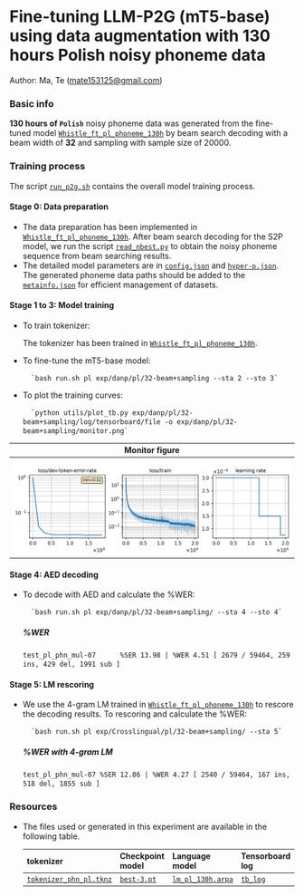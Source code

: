 # Fine-tuning LLM-P2G (mT5-base) using data augmentation with 130 hours Polish noisy phoneme data
Author: Ma, Te (mate153125@gmail.com)
### Basic info

__130 hours of `Polish`__ noisy phoneme data was generated from the fine-tuned model [`Whistle_ft_pl_phoneme_130h`](../../../Crosslingual/pl/Whistle_ft_phoneme_130h/readme.md) by beam search decoding with a beam width of __32__ and sampling with sample size of 20000. 


### Training process

The script [`run_p2g.sh`](../../../../run_p2g.sh) contains the overall model training process.

#### Stage 0: Data preparation
* The data preparation has been implemented in [`Whistle_ft_pl_phoneme_130h`](../../../Crosslingual/pl/Whistle_ft_phoneme_130h/readme.md). After beam search decoding for the S2P model, we run the script [`read_nbest.py`](../../../../local/read_nbest.py) to obtain the noisy phoneme sequence from beam searching results.
* The detailed model parameters are in [`config.json`](config.json) and [`hyper-p.json`](hyper-p.json). The generated phoneme data paths should be added to the [`metainfo.json`](../../../data/metainfo.json) for efficient management of datasets.

#### Stage 1 to 3: Model training



* To train tokenizer:

    The tokenizer has been trained in [`Whistle_ft_pl_phoneme_130h`](../../../Crosslingual/pl/Whistle_ft_phoneme_130h/readme.md).

* To fine-tune the mT5-base model:

        `bash run.sh pl exp/danp/pl/32-beam+sampling --sta 2 --sto 3`
* To plot the training curves:

        `python utils/plot_tb.py exp/danp/pl/32-beam+sampling/log/tensorboard/file -o exp/danp/pl/32-beam+sampling/monitor.png`

|     Monitor figure    |
|:-----------------------:|
|![tb-plot](./monitor.png)|

#### Stage 4: AED decoding
* To decode with AED and calculate the %WER:

        `bash run.sh pl exp/danp/pl/32-beam+sampling/ --sta 4 --sto 4`

    ##### %WER
    ```
    test_pl_phn_mul-07      %SER 13.98 | %WER 4.51 [ 2679 / 59464, 259 ins, 429 del, 1991 sub ]
    ```

#### Stage 5: LM rescoring

* We use the 4-gram LM trained in [`Whistle_ft_pl_phoneme_130h`](../../../Crosslingual/pl/Whistle_ft_phoneme_130h/readme.md) to rescore the decoding results.
To rescoring and calculate the %WER:

        `bash run.sh pl exp/Crosslingual/pl/32-beam+sampling/ --sta 5`

    ##### %WER with 4-gram LM
    ```
    test_pl_phn_mul-07 %SER 12.86 | %WER 4.27 [ 2540 / 59464, 167 ins, 518 del, 1855 sub ]
    ```

### Resources
* The files used or generated in this experiment are available in the following table.

     | tokenizer | Checkpoint model | Language model | Tensorboard log |
    | ----------- | ----------- | ----------- | ----------- |
    | [`tokenizer_phn_pl.tknz`](http://cat-ckpt.oss-cn-beijing.aliyuncs.com/cat-multilingual/cv-lang10/dict/pl/tokenizer_phn_pl.tknz?OSSAccessKeyId=LTAI5tF9KeigLW4UoLbK9vnJ&Expires=2064482941&Signature=6E0P6xis%2FBTZjIkbdIaLS%2F%2Br%2FyU%3D) | [`best-3.pt`](http://cat-ckpt.oss-cn-beijing.aliyuncs.com/cat-multilingual/llm-p2g/exp/pl/32-beam%2Bsampling_best-3.pt?OSSAccessKeyId=LTAI5tF9KeigLW4UoLbK9vnJ&Expires=2064494709&Signature=DROVyKQxs3h5hOt7ms5%2BIqPT71c%3D) | [`lm_pl_130h.arpa`](http://cat-ckpt.oss-cn-beijing.aliyuncs.com/cat-multilingual/cv-lang10/dict/pl/lm_pl_130h_4gram.arpa?OSSAccessKeyId=LTAI5tF9KeigLW4UoLbK9vnJ&Expires=2064492786&Signature=R2c0spDVXOPoMSpaC35EvV9Nt7k%3D) | [`tb_log`](http://cat-ckpt.oss-cn-beijing.aliyuncs.com/cat-multilingual/llm-p2g/exp/pl/tb_log_32-beam%2Bsampling.tar.gz?OSSAccessKeyId=LTAI5tF9KeigLW4UoLbK9vnJ&Expires=2064494745&Signature=HZgmccIzCB4y75qho47SmzaBGh4%3D) |

